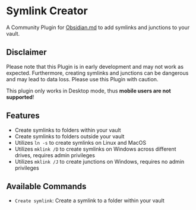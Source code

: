 # Symlink Creator

A Community Plugin for [Obsidian.md](https://obsidian.md) to add symlinks and junctions to your vault.

## Disclaimer

Please note that this Plugin is in early development and may not work as expected.
Furthermore, creating symlinks and junctions can be dangerous and may lead to data loss. Please use this Plugin with caution.

This plugin only works in Desktop mode, thus **mobile users are not supported**!


## Features

- Create symlinks to folders within your vault
- Create symlinks to folders outside your vault
- Utilizes `ln -s` to create symlinks on Linux and MacOS
- Utilizes `mklink /D` to create symlinks on Windows across different drives, requires admin privileges
- Utilizes `mklink /J` to create junctions on Windows, requires no admin privileges

## Available Commands

- `Create symlink`: Create a symlink to a folder within your vault
